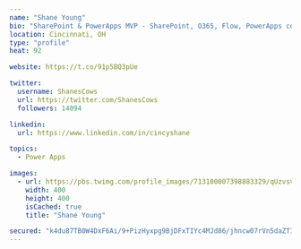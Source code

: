 ```yaml
---
name: "Shane Young"
bio: "SharePoint & PowerApps MVP - SharePoint, O365, Flow, PowerApps consulting? @PowerApps911 | Pure Snark? You found it."
location: Cincinnati, OH
type: "profile"
heat: 92

website: https://t.co/91p5BQ3pUe

twitter:
  username: ShanesCows
  url: https://twitter.com/ShanesCows
  followers: 14094

linkedin:
  url: https://www.linkedin.com/in/cincyshane

topics:
  - Power Apps

images:
  - url: https://pbs.twimg.com/profile_images/713100007398883329/qUzvsvQ3_400x400.jpg
    width: 400
    height: 400
    isCached: true
    title: "Shane Young"

secured: "k4du87TB0W4DxF6Ai/9+PizHyxpg9BjDFxTIYc4MJd86/jhncw07rVn5daZTIDSuYwM69I66VKVf1T3ydgRvQ6NZH0SrONuPprCM/bxpW467NcQoPDkNtUEypPiRMLdqCSiOZ/3pTzLbmdJj8qz7Z8NdCsvXChHKUY2ZpRyKeiuUx1BWIekDTHIL1O7bA+25lj466I2OkrdhFv/FprAddugzUEE0OUd9NIz+ittEEMjI5HproM/gGv5Czui8SPlxpBSndzhBsB4i2yyzUsBm+j5p7UXNkQgdLHkrXEHpvO42CfVFPuxIGnXe93lvK22XqIcBr0uU3fKJNKxAPrExDyfHYKM+QR8Od3skr3eXUATbzwZhcl8xzRN6UjLPObvo8Grd7Ez9qnuMSBsfg17CZAnB/AIOeZlTNuxv/hNInfY=;px5uiFDJFMihG6pBNUESlQ=="
---
```


